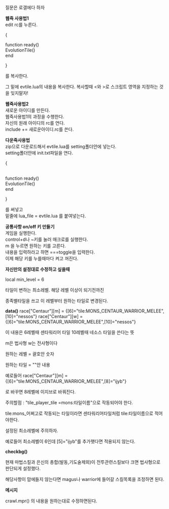 질문은 로갤에다 하자 

<strong>웹죽 사용법1</strong><br>
edit rc를 누른다.

{


function ready() <br>
EvolutionTile()  <br>
end

}

를 복사한다.

그 밑에 
evtile.lua의 내용을 복사한다.
복사할때 <와 >로 스크립트 영역을 지정하는 것을 잊지말자!<br>

<strong>웹죽사용법2</strong><br>
새로운 아이디를 만든다.<br>
웹죽사용법1의 과정을 수행한다.<br>
자신의 원래 아이디의 rc를 연다.<br>
include += 새로운아이디.rc를 쓴다.<br>

<strong>다운죽사용법</strong> <br>
zip으로 다운로드해서 evtile.lua를 setting폴더안에 넣는다.<br>
setting폴더안에 init.txt파일을 연다. <br>

{

<br>
function ready() <br>
EvolutionTile() <br>
end 

}

를 써넣고<br>
밑줄에 lua_file = evtile.lua 를 붙여넣는다.<br>

<strong>공통사항 on/off 키 만들기</strong><br>
게임을 실행한다.<br>
control+d나 ~키를 눌러 매크로를 실행한다.<br>
m 을 누르면 원하는 키를 고른다.<br>
내용을 입력하라고 하면 ===toggle을 입력한다.<br>
이제 해당 키를 누를때마다 켜고 꺼진다.<br>


<strong>자신만의 설정대로 수정하고 싶을때</strong>

local min_level = 6 <br>

타일이 변하는 최소레벨. 해당 레벨 이상이 되기전까진<br>


종족별타일을 쓰고 이 레벨부터 원하는 타일로 변경된다.<br>


<strong>data()</strong>
race["Centaur"][m] = {[6]="tile:MONS_CENTAUR_WARRIOR_MELEE",[10]="nessos"}
race["Centaur"][w] = {[6]="tile:MONS_CENTAUR_WARRIOR_MELEE",[10]="nessos"}

이 내용은 6레벨때 센타워리어 타일 10레벨때 네소스 타일을 쓴다는 뜻

m은 법사형 w는 전사형이다

원하는 레벨 = 괄호안 숫자

원하는 타일 = ""안 내용

예로들어
race["Centaur"][m] = {[6]="tile:MONS_CENTAUR_WARRIOR_MELEE",[8]="ijyb"}

로 바꾸면 8레벨에 이지브로 바꿔진다.


주의할점 : "tile_player_tile =mons:타일이름"으로 작동되어야 한다.

tile:mons_어쩌고로 작동되는 타일이라면 센타워리어타일처럼 tile:타일이름으로 적어야한다.

설정된 최소레벨에 주의하자.

예로들어 최소레벨이 6인데 [5]="ijyb"를 추가햇다면 적용되지 않는다.


<strong>checkbg()</strong>


현재 마법스킬과 은신의 총합(발동,기도술제외)이 전투관련스킬보다 크면 법사형으로 판단되게 설정했다.

해당사항이 맘에들지 않는다면 magus나 warrior에 들어갈 스킬목록을 조정하면 된다.

<Strong>메시지</strong>

crawl.mpr() 의 내용을 원하는대로 수정하면된다.

